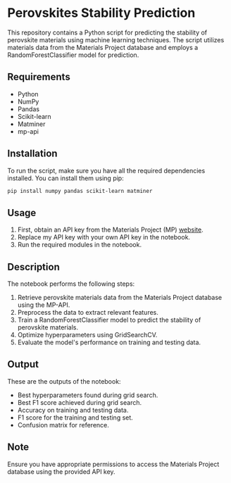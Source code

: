 # Perovskites Stability Prediction
This repository contains a Python script for predicting the stability of perovskite materials using machine learning techniques. The script utilizes materials data from the Materials Project database and employs a RandomForestClassifier model for prediction.

## Requirements
- Python
- NumPy
- Pandas
- Scikit-learn
- Matminer
- mp-api

## Installation
To run the script, make sure you have all the required dependencies installed. You can install them using pip:

```bash
pip install numpy pandas scikit-learn matminer
```

## Usage
1. First, obtain an API key from the Materials Project (MP) [website](https://next-gen.materialsproject.org/).
2. Replace my API key with your own API key in the notebook.
3. Run the required modules in the notebook.

## Description
The notebook performs the following steps:
1. Retrieve perovskite materials data from the Materials Project database using the MP-API.
2. Preprocess the data to extract relevant features.
3. Train a RandomForestClassifier model to predict the stability of perovskite materials.
4. Optimize hyperparameters using GridSearchCV.
5. Evaluate the model's performance on training and testing data.

## Output
These are the outputs of the notebook:
- Best hyperparameters found during grid search.
- Best F1 score achieved during grid search.
- Accuracy on training and testing data.
- F1 score for the training and testing set.
- Confusion matrix for reference.

## Note
Ensure you have appropriate permissions to access the Materials Project database using the provided API key.
